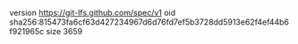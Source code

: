 version https://git-lfs.github.com/spec/v1
oid sha256:815473fa6cf63d427234967d6d76fd7ef5b3728dd5913e62f4ef44b6f921965c
size 3659
